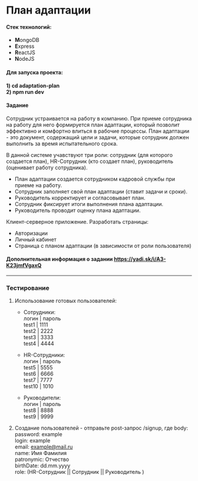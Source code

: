 # План адаптации  

#### Стек технологий: 
* **M**ongoDB
* **E**xpress
* **R**eactJS
* **N**odeJS
#### Для запуска проекта:
**1) cd adaptation-plan**  
**2) npm run dev**

#### Задание
Сотрудник устраивается на работу в компанию. При приеме сотрудника на работу для него формируется план адаптации,   который позволит эффективно и комфортно влиться в рабочие процессы.
План адаптации - это документ,  содержащий цели и задачи, которые сотрудник должен выполнить за время испытательного срока.

В данной системе учавствуют три роли: сотрудник (для которого создается план), HR-Сотрудник (кто создает план), руководитель (оценивает работу сотрудника).
* План адаптации создается сотрудником кадровой службы при приеме на работу.
* Сотрудник заполняет свой план адаптации (ставит задачи и сроки).
* Руководитель корректирует и согласовывает план.
* Сотрудник фиксирует итоги выполнения плана адаптации.
* Руководитель проводит оценку плана адаптации.

Клиент-серверное приложение. Разработать страницы:
 * Авторизации
 * Личный кабинет
 * Страница с планом адаптации (в зависимости от роли пользователя)
 
 #### Дополнительная информация о задании https://yadi.sk/i/A3-K23jmfVgaxQ
 
 ***
 
### Тестирование
1) Использование готовых пользователей:
    * Сотрудники:  
       логин | пароль  
       test1 | 1111  
       test2 | 2222  
       test3 | 3333  
       test4 | 4444
       
    * HR-Сотрудники:  
        логин | пароль  
        test5 | 5555  
        test6 | 6666  
        test7 | 7777  
        test10 | 1010
        
    * Руководители:  
        логин | пароль  
        test8 | 8888  
        test9 | 9999  
         
2) Создание пользователей - отправьте post-запрос /signup, где body:  
        password: example  
        login:  example  
        email:  example@mail.ru  
        name: Имя Фамилия  
        patronymic: Отчество  
        birthDate: dd.mm.yyyy  
        role: (HR-Сотрудник || Сотрудник || Руководитель )   
    
       
       